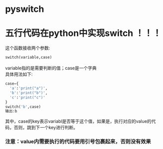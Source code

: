 # pyswitch
<h1>五行代码在python中实现switch ！！！</h1>
这个函数接收两个参数:<br/>
<code>
switch(variable,case)
</code>
<br /> 
variable指的是需要判断的值；case是一个字典<br/>
具体用法如下:

```python
case={
  'a':'print("a")',
  'b':'print("b")',
  'c':'print("c")'
}
switch('b',case)
输出:b
```
其中，case的key表示variabl是否等于这个值，如果是，执行对应的value的代码，否则，跳到下一个key进行判断。<br />
<h3>注意：value内需要执行的代码要用引号包裹起来，否则没有效果</h3>
